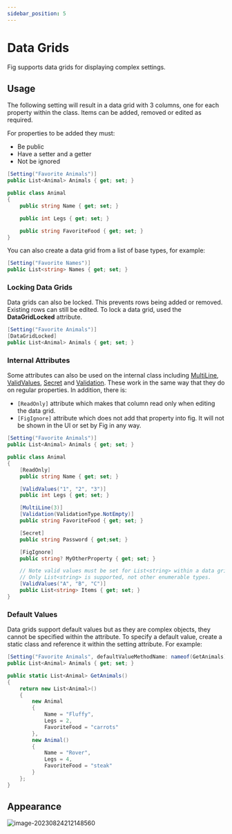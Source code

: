```yaml
---
sidebar_position: 5
---
```


# Data Grids

Fig supports data grids for displaying complex settings.

## Usage

The following setting will result in a data grid with 3 columns, one for each property within the class. Items can be added, removed or edited as required.

For properties to be added they must:

- Be public
- Have a setter and a getter
- Not be ignored

```csharp
[Setting("Favorite Animals")]
public List<Animal> Animals { get; set; }

public class Animal
{
    public string Name { get; set; }

    public int Legs { get; set; }

    public string FavoriteFood { get; set; }
}
```

You can also create a data grid from a list of base types, for example:

```csharp
[Setting("Favorite Names")]
public List<string> Names { get; set; }
```

### Locking Data Grids

Data grids can also be locked. This prevents rows being added or removed. Existing rows can still be edited. To lock a data grid, used the **DataGridLocked** attribute.

```csharp
[Setting("Favorite Animals")]
[DataGridLocked]
public List<Animal> Animals { get; set; }
```

### Internal Attributes

Some attributes can also be used on the internal class including [MultiLine](https://www.figsettings.com/docs/features/settings-management/multiline),  [ValidValues](https://www.figsettings.com/docs/features/settings-management/valid-values), [Secret](https://www.figsettings.com/docs/features/settings-management/secret-settings) and [Validation](http://www.figsettings.com/docs/features/settings-management/validation). These work in the same way that they do on regular properties. In addition, there is:

- `[ReadOnly]` attribute which makes that column read only when editing the data grid.
- `[FigIgnore]` attribute which does not add that property into fig. It will not be shown in the UI or set by Fig in any way.

```csharp
[Setting("Favorite Animals")]
public List<Animal> Animals { get; set; }

public class Animal
{
    [ReadOnly]
    public string Name { get; set; }

    [ValidValues("1", "2", "3")]
    public int Legs { get; set; }

    [MultiLine(3)]
    [Validation(ValidationType.NotEmpty)]
    public string FavoriteFood { get; set; }

    [Secret]
    public string Password { get;set; }

    [FigIgnore]
    public string? MyOtherProperty { get; set; }

    // Note valid values must be set for List<string> within a data grid. 
    // Only List<string> is supported, not other enumerable types.
    [ValidValues("A", "B", "C")] 
    public List<string> Items { get; set; }
}
```

### Default Values

Data grids support default values but as they are complex objects, they cannot be specified within the attribute. To specify a default value, create a static class and reference it within the setting attribute. For example:

```csharp
[Setting("Favorite Animals", defaultValueMethodName: nameof(GetAnimals))]
public List<Animal> Animals { get; set; }

public static List<Animal> GetAnimals()
{
    return new List<Animal>()
    {
        new Animal
        {
            Name = "Fluffy",
            Legs = 2,
            FavoriteFood = "carrots"
        },
        new Animal()
        {
            Name = "Rover",
            Legs = 4,
            FavoriteFood = "steak"
        }
    };
}
```

## Appearance

![image-20230824212148560](../../../static/img/image-20230824212148560.png)
